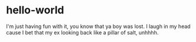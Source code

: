 # hello-world

I'm just having fun with it, you know that ya boy was lost.
I laugh in my head cause I bet that my ex looking back like a pillar of salt, unhhhh.
